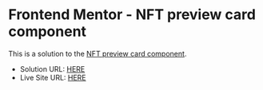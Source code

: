 # Frontend Mentor - NFT preview card component

This is a solution to the [NFT preview card component](https://www.frontendmentor.io/challenges/nft-preview-card-component-SbdUL_w0U).

- Solution URL: [HERE](---)
- Live Site URL: [HERE](https://jmolinamelgarejo.github.io/Frontend-Mentor-NFT-preview-card-component/)
